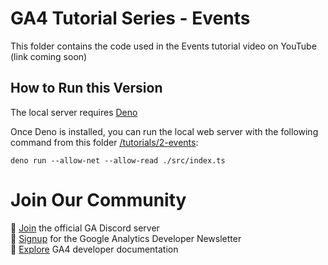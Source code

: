 # GA4 Tutorial Series - Events

This folder contains the code used in the Events tutorial video on YouTube (link
coming soon)

## How to Run this Version

The local server requires [Deno](https://deno.land)

Once Deno is installed, you can run the local web server with the following
command from this folder [/tutorials/2-events](/tutorials/2-events):

```
deno run --allow-net --allow-read ./src/index.ts
```

# Join Our Community

💬 [Join](https://discord.gg/65mah7ZZsG) the official GA Discord server\
📝 [Signup](https://groups.google.com/g/google-analytics-developer-newsletter)
for the Google Analytics Developer Newsletter\
📄 [Explore](https://developers.google.com/analytics/) GA4 developer
documentation
